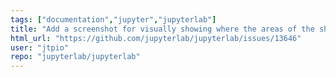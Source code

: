 ```yaml
---
tags: ["documentation","jupyter","jupyterlab"]
title: "Add a screenshot for visually showing where the areas of the shell are located"
html_url: "https://github.com/jupyterlab/jupyterlab/issues/13646"
user: "jtpio"
repo: "jupyterlab/jupyterlab"
---
```


